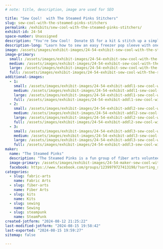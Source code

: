 ```yaml
---
# note: title, description, image are used for SEO

title: "Sew Cool!  with The Steamed Pinks Stitchers"
slug: sew-cool-with-the-steamed-pinks-stitchers
permalink: /exhibits/sew-cool-with-the-steamed-pinks-stitchers/
exhibit-id: 24-54
space-number: Unassigned
description: "You're Sew Cool!  Donate $5 for a kit & stitch up a simple sleeve for your FREE Freezer-Pop* today!"
description-long: "Learn how to sew an easy freezer pop sleeve with one of our cool kits (a $5 donation for your choice of designs) - and then enjoy a FREE freezer pop to celebrate your stitching skills!   "
image: /assets/images/exhibit-images/24-54-exhibit-sew-cool-with-the-steamed-pinks-stitchers-freezer-pop-sleeves-large.jpg
image-primary: 
  small: /assets/images/exhibit-images/24-54-exhibit-sew-cool-with-the-steamed-pinks-stitchers-freezer-pop-sleeves-small.jpg
  medium: /assets/images/exhibit-images/24-54-exhibit-sew-cool-with-the-steamed-pinks-stitchers-freezer-pop-sleeves-medium.jpg
  large: /assets/images/exhibit-images/24-54-exhibit-sew-cool-with-the-steamed-pinks-stitchers-freezer-pop-sleeves-large.jpg
  full: /assets/images/exhibit-images/24-54-exhibit-sew-cool-with-the-steamed-pinks-stitchers-freezer-pop-sleeves-full.jpg
additional-images: 
  - 1:
    small: /assets/images/exhibit-images/24-54-exhibit-addl1-sew-cool-with-the-steamed-pinks-stitchers-decorative-stitches-on-display-small.jpg
    medium: /assets/images/exhibit-images/24-54-exhibit-addl1-sew-cool-with-the-steamed-pinks-stitchers-decorative-stitches-on-display-medium.jpg
    large: /assets/images/exhibit-images/24-54-exhibit-addl1-sew-cool-with-the-steamed-pinks-stitchers-decorative-stitches-on-display-large.jpg
    full: /assets/images/exhibit-images/24-54-exhibit-addl1-sew-cool-with-the-steamed-pinks-stitchers-decorative-stitches-on-display-full.jpg
  - 2:
    small: /assets/images/exhibit-images/24-54-exhibit-addl2-sew-cool-with-the-steamed-pinks-stitchers-mentoring-while-sewing-small.jpg
    medium: /assets/images/exhibit-images/24-54-exhibit-addl2-sew-cool-with-the-steamed-pinks-stitchers-mentoring-while-sewing-medium.jpg
    large: /assets/images/exhibit-images/24-54-exhibit-addl2-sew-cool-with-the-steamed-pinks-stitchers-mentoring-while-sewing-large.jpg
    full: /assets/images/exhibit-images/24-54-exhibit-addl2-sew-cool-with-the-steamed-pinks-stitchers-mentoring-while-sewing-full.jpg
  - 3:
    small: /assets/images/exhibit-images/24-54-exhibit-addl3-sew-cool-with-the-steamed-pinks-stitchers-sewing-class-cover-photo-small.jpg
    medium: /assets/images/exhibit-images/24-54-exhibit-addl3-sew-cool-with-the-steamed-pinks-stitchers-sewing-class-cover-photo-medium.jpg
    large: /assets/images/exhibit-images/24-54-exhibit-addl3-sew-cool-with-the-steamed-pinks-stitchers-sewing-class-cover-photo-large.jpg
    full: /assets/images/exhibit-images/24-54-exhibit-addl3-sew-cool-with-the-steamed-pinks-stitchers-sewing-class-cover-photo-full.jpg
maker: 
  name: "The Steamed Pinks"
  description: "The Steamed Pinks is a fun group of fiber arts volunteers, good friends, and fun folks that currently meet up at FamiLAB Makerspace in Longwood, FL - on Wednesday Afternoons from 1:30-4:00 pm.  We work on easy sewing, serging, crocheting, loom & machine knitting, weaving, braiding, knotting, and felting projects to give, share, or sell.  We enjoy laughing and socializing while we work, and we pride ourselves on inspiring one another to try new skills and make cool new mistakes together!  100% of the proceeds from the Steamed Pinks' mentoring & fundraising auxiliary efforts go to support Fiber Arts Related Education, Makerships, Community Outreach Craft-Kit-Packing, Supplies, Tools, and Equipment/Maintenance; through our ongoing collaborations with FamiLAB.org and Helpertuntiy.org.  "
  image-primary: /assets/images/exhibit-images/24-54-maker-sew-cool-with-the-steamed-pinks-stitchers-steamed-pinks-flamingo-medium.jpg
  facebook: https://www.facebook.com/groups/1239979727413198/?sorting_setting=CHRONOLOGICAL
categories: 
  - slug: fabric-arts
    name: Fabric Arts
  - slug: fiber-arts
    name: Fiber Arts
  - slug: kits
    name: Kits
  - slug: sewing
    name: Sewing
  - slug: steampunk
    name: SteamPunk
created-jotform: "2024-08-12 21:25:22"
last-modified-jotform: "2024-08-15 19:58:42"
last-exported: "2024-08-15 19:59:27"
sitemap: false

---
```

